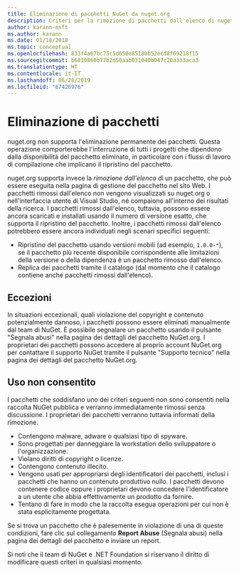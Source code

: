 ```yaml
---
title: Eliminazione di pacchetti NuGet da nuget.org
description: Criteri per la rimozione di pacchetti dall'elenco di nuget.org; l'eliminazione permanente non è supportata, salvo quando i pacchetti violano altri criteri.
author: karann-msft
ms.author: karann
ms.date: 01/18/2018
ms.topic: conceptual
ms.openlocfilehash: 833f4a67bc75c5d650e85180b52ecd8f69218f15
ms.sourcegitcommit: b6810860b77b2d50aab031040b047c20a333aca3
ms.translationtype: HT
ms.contentlocale: it-IT
ms.lasthandoff: 06/28/2019
ms.locfileid: "67426976"
---
```

# <a name="deleting-packages"></a>Eliminazione di pacchetti

nuget.org non supporta l'eliminazione permanente dei pacchetti. Questa operazione comporterebbe l'interruzione di tutti i progetti che dipendono dalla disponibilità del pacchetto eliminato, in particolare con i flussi di lavoro di compilazione che implicano il ripristino del pacchetto.

nuget.org supporta invece la *rimozione dall'elenco* di un pacchetto, che può essere eseguita nella pagina di gestione del pacchetto nel sito Web. I pacchetti rimossi dall'elenco non vengono visualizzati su nuget.org o nell'interfaccia utente di Visual Studio, né compaiono all'interno dei risultati della ricerca. I pacchetti rimossi dall'elenco, tuttavia, possono essere ancora scaricati e installati usando il numero di versione esatto, che supporta il ripristino del pacchetto. Inoltre, i pacchetti rimossi dall'elenco potrebbero essere ancora individuati negli scenari specifici seguenti:

- Ripristino del pacchetto usando versioni mobili (ad esempio, `1.0.0-*`), se il pacchetto più recente disponibile corrispondente alle limitazioni della versione o della dipendenza è un pacchetto rimosso dall'elenco.
- Replica dei pacchetti tramite il catalogo (dal momento che il catalogo contiene anche pacchetti rimossi dall'elenco).

## <a name="exceptions"></a>Eccezioni

In situazioni eccezionali, quali violazione del copyright e contenuto potenzialmente dannoso, i pacchetti possono essere eliminati manualmente dal team di NuGet. È possibile segnalare un pacchetto usando il pulsante "Segnala abusi" nella pagina dei dettagli del pacchetto NuGet.org. I proprietari dei pacchetti possono accedere al proprio account NuGet.org per contattare il supporto NuGet tramite il pulsante "Supporto tecnico" nella pagina dei dettagli del pacchetto NuGet.org.

## <a name="prohibited-use"></a>Uso non consentito

I pacchetti che soddisfano uno dei criteri seguenti non sono consentiti nella raccolta NuGet pubblica e verranno immediatamente rimossi senza discussione. I proprietari dei pacchetti verranno tuttavia informati della rimozione.

- Contengono malware, adware o qualsiasi tipo di spyware.
- Sono progettati per danneggiare la workstation dello sviluppatore o l'organizzazione.
- Violano diritti di copyright o licenze.
- Contengono contenuto illecito.
- Vengono usati per appropriarsi degli identificatori dei pacchetti, inclusi i pacchetti che hanno un contenuto produttivo nullo. I pacchetti devono contenere codice oppure i proprietari devono concedere l'identificatore a un utente che abbia effettivamente un prodotto da fornire.
- Tentano di fare in modo che la raccolta esegua operazioni per cui non è stata esplicitamente progettata.

Se si trova un pacchetto che è palesemente in violazione di una di queste condizioni, fare clic sul collegamento **Report Abuse** (Segnala abusi) nella pagina dei dettagli del pacchetto e inviare un report.

Si noti che il team di NuGet e .NET Foundation si riservano il diritto di modificare questi criteri in qualsiasi momento.
